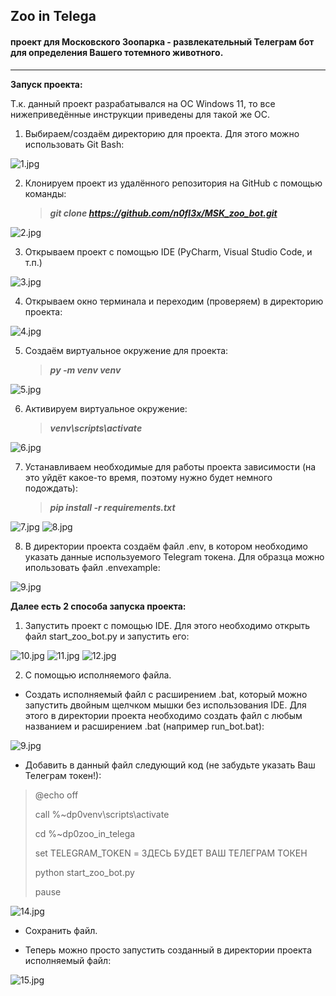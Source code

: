 ## Zoo in Telega
#### проект для Московского Зоопарка - развлекательный Телеграм бот для определения Вашего тотемного животного.

---

__Запуск проекта:__

Т.к. данный проект разрабатывался на ОС Windows 11, то все нижеприведённые инструкции
приведены для такой же ОС.

1. Выбираем/создаём директорию для проекта. Для этого можно использовать Git Bash:

![1.jpg](start_info/1.jpg)


2. Клонируем проект из удалённого репозитория на GitHub с помощью команды:

    > ___git clone https://github.com/n0fl3x/MSK_zoo_bot.git___

![2.jpg](start_info/2.jpg)


3. Открываем проект с помощью IDE (PyCharm, Visual Studio Code, и т.п.)

![3.jpg](start_info/3.jpg)


4. Открываем окно терминала и переходим (проверяем) в директорию проекта:

![4.jpg](start_info/4.jpg)


5. Создаём виртуальное окружение для проекта:

    > ___py -m venv venv___

![5.jpg](start_info/5.jpg)


6. Активируем виртуальное окружение:

   > ___venv\scripts\activate___

![6.jpg](start_info/6.jpg)


7. Устанавливаем необходимые для работы проекта зависимости
(на это уйдёт какое-то время, поэтому нужно будет немного подождать):

    > ___pip install -r requirements.txt___

![7.jpg](start_info/7.jpg)
![8.jpg](start_info/8.jpg)


8. В директории проекта создаём файл .env, в котором необходимо указать данные
используемого Telegram токена. Для образца можно ипользовать файл .envexample:

![9.jpg](start_info/9.jpg)


__Далее есть 2 способа запуска проекта:__

1. Запустить проект с помощью IDE. Для этого необходимо открыть файл
start_zoo_bot.py и запустить его:

![10.jpg](start_info/10.jpg)
![11.jpg](start_info/11.jpg)
![12.jpg](start_info/12.jpg)


2. С помощью исполняемого файла.
- Создать исполняемый файл с расширением .bat, который можно запустить
двойным щелчком мышки без использования IDE. Для этого в директории проекта
необходимо создать файл с любым названием и расширением .bat (например run_bot.bat):

![9.jpg](start_info/9.jpg)

- Добавить в данный файл следующий код (не забудьте указать Ваш Телеграм токен!):

>@echo off
>
>call %~dp0venv\scripts\activate
> 
>cd %~dp0zoo_in_telega
> 
>set TELEGRAM_TOKEN = ЗДЕСЬ БУДЕТ ВАШ ТЕЛЕГРАМ ТОКЕН
> 
>python start_zoo_bot.py
> 
>pause

![14.jpg](start_info/14.jpg)

- Сохранить файл.

- Теперь можно просто запустить созданный в директории проекта исполняемый файл:

![15.jpg](start_info/15.jpg)
